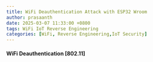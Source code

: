 ```yaml
---
title: WiFi Deauthentication Attack with ESP32 Wroom
author: prasaanth
date: 2025-03-07 11:33:00 +0800
tags: WiFi IoT Reverse Engineering
categories: [WiFi, Reverse Engineering,IoT Security]
---
```


#### WiFi Deauthentication [802.11]

